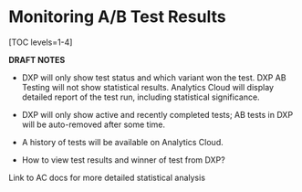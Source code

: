 # Monitoring A/B Test Results

[TOC levels=1-4]

**DRAFT NOTES**

- DXP will only show test status and which variant won the test. DXP AB Testing
  will not show statistical results. Analytics Cloud will display detailed
  report of the test run, including statistical significance. 

- DXP will only show active and recently completed tests; AB tests in DXP will
  be auto-removed after some time.

- A history of tests will be available on Analytics Cloud.

- How to view test results and winner of test from DXP?

Link to AC docs for more detailed statistical analysis
